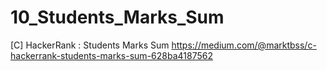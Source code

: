 # 10_Students_Marks_Sum
[C] HackerRank : Students Marks Sum
https://medium.com/@marktbss/c-hackerrank-students-marks-sum-628ba4187562
